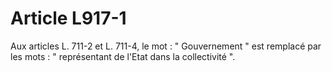 # Article L917-1

Aux articles L. 711-2 et L. 711-4, le mot : " Gouvernement " est remplacé par les mots : " représentant de l'Etat dans la collectivité ".